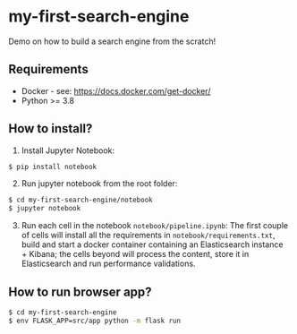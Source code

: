 # my-first-search-engine
Demo on how to build a search engine from the scratch!

## Requirements

- Docker - see: https://docs.docker.com/get-docker/
- Python >= 3.8

## How to install?

1. Install Jupyter Notebook:

```bash
$ pip install notebook
```

2. Run jupyter notebook from the root folder:

```bash
$ cd my-first-search-engine/notebook
$ jupyter notebook
```

3. Run each cell in the notebook `notebook/pipeline.ipynb`: The first couple of cells will install all the requirements in `notebook/requirements.txt`, build and start a docker container containing an Elasticsearch instance + Kibana; the cells beyond will process the content, store it in Elasticsearch and run performance validations.


## How to run browser app?

```bash
$ cd my-first-search-engine
$ env FLASK_APP=src/app python -m flask run
```
